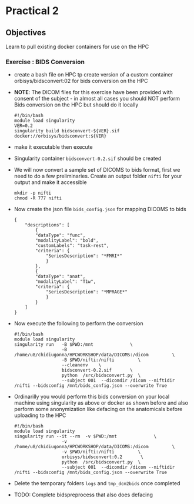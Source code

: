 # Practical 2



## Objectives

Learn to pull existing docker containers for use on the HPC 



### Exercise : BIDS Conversion

- create a bash file on HPC tp create version of a custom container orbisys/bidsconvert:02 for bids conversion on the HPC

- **NOTE**: The DICOM files for this exercise have been provided with consent of the subject - in almost all cases you should NOT perform Bids conversion on the HPC but should do it locally

  ```
  #!/bin/bash
  module load singularity
  VER=0.2
  singularity build bidsconvert-${VER}.sif docker://orbisys/bidsconvert:${VER}
  ```

- make it executable then execute 

- Singularity container `bidsconvert-0.2.sif` should be created

- We will now convert a sample set of DICOMS to bids format, first we need to do a few preliminaries. Create an output folder `nifti` for your output and make it accessible

  ```
  mkdir -p nifti
  chmod -R 777 nifti
  ```

- Now create the json file `bids_config.json` for mapping DICOMS to bids

  ```
  {
      "descriptions": [
          {
          "dataType": "func",
          "modalityLabel": "bold",
          "customLabels": "task-rest",
          "criteria": {
              "SeriesDescription": "*FMRI*"
              }
          },
          {
          "dataType": "anat",
          "modalityLabel": "T1w",
          "criteria": {
              "SeriesDescription": "*MPRAGE*"
              }
          }
      ]
  }
  ```

  

- Now execute the following to perform the conversion

  ```
  #!/bin/bash
  module load singularity
  singularity run   -B $PWD:/mnt              \
                    -B /home/u8/chidiugonna/HPCWORKSHOP/data/DICOMS:/dicom         \
                    -B $PWD/nifti:/nifti         \
                    --cleanenv    \
                    bidsconvert-0.2.sif       \
                    python  /src/bidsconvert.py  \
                    --subject 001  --dicomdir /dicom --niftidir /nifti --bidsconfig /mnt/bids_config.json --overwrite True
  ```

  

- Ordinarilly you would perform this bids conversion on your local machine using singularity as above or docker as shown before and also perform some anonymization like defacing on the anatomicals before uploading to the HPC

  ```
  #!/bin/bash
  module load singularity
  singularity run --it --rm  -v $PWD:/mnt              \
                    -v /home/u8/chidiugonna/HPCWORKSHOP/data/DICOMS:/dicom         \
                    -v $PWD/nifti:/nifti         \
                    orbisys/bidsconvert:0.2       \
                    python  /src/bidsconvert.py  \
                    --subject 001  --dicomdir /dicom --niftidir /nifti --bidsconfig /mnt/bids_config.json --overwrite True
  ```

  

- Delete the temporary folders `logs` and `tmp_dcm2bids` once completed

  

- TODO: Complete bidspreprocess that also does defacing

